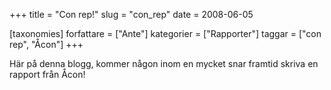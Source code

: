 +++
title = "Con rep!"
slug = "con_rep"
date = 2008-06-05

[taxonomies]
forfattare = ["Ante"]
kategorier = ["Rapporter"]
taggar = ["con rep", "Åcon"]
+++

Här på denna blogg, kommer någon inom en mycket snar framtid skriva en rapport från Åcon!
